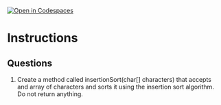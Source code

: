 [![Open in Codespaces](https://classroom.github.com/assets/launch-codespace-2972f46106e565e64193e422d61a12cf1da4916b45550586e14ef0a7c637dd04.svg)](https://classroom.github.com/open-in-codespaces?assignment_repo_id=18840583)
# Instructions  

  ## Questions
1. Create a method called insertionSort(char[] characters) that accepts and array of characters and sorts it using the insertion sort algorithm. Do not return anything.
